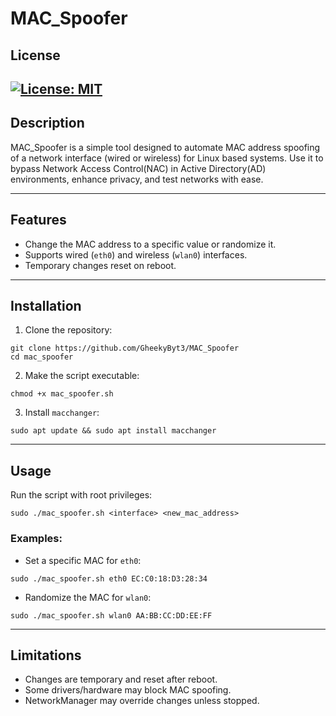 # MAC_Spoofer

## License
[![License: MIT](https://img.shields.io/badge/License-MIT-yellow.svg)](LICENSE)
--- 
## Description
MAC_Spoofer is a simple tool designed to automate MAC address spoofing of a network interface (wired or wireless) for Linux based systems. Use it to bypass Network Access Control(NAC) in Active Directory(AD) environments, enhance privacy, and test networks with ease.

---

## Features
- Change the MAC address to a specific value or randomize it.
- Supports wired (`eth0`) and wireless (`wlan0`) interfaces.
- Temporary changes reset on reboot.

---

## Installation
1. Clone the repository:
```
git clone https://github.com/GheekyByt3/MAC_Spoofer
cd mac_spoofer
```


2. Make the script executable:
```
chmod +x mac_spoofer.sh
```

3. Install `macchanger`:

```
sudo apt update && sudo apt install macchanger
```
---

## Usage
Run the script with root privileges:

```
sudo ./mac_spoofer.sh <interface> <new_mac_address>
```

### Examples:
- Set a specific MAC for `eth0`:
```
sudo ./mac_spoofer.sh eth0 EC:C0:18:D3:28:34
```

- Randomize the MAC for `wlan0`:
```
sudo ./mac_spoofer.sh wlan0 AA:BB:CC:DD:EE:FF
```

---

## Limitations
- Changes are temporary and reset after reboot.
- Some drivers/hardware may block MAC spoofing.
- NetworkManager may override changes unless stopped.
